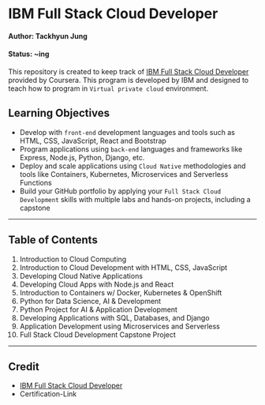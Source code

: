 # IBM Full Stack Cloud Developer

#### Author: Tackhyun Jung

#### Status: ~ing

This repository is created to keep track of [IBM Full Stack Cloud Developer](https://www.coursera.org/professional-certificates/ibm-full-stack-cloud-developer) provided by Coursera. This program is developed by IBM and designed to teach how to program in `Virtual private cloud` environment.

## Learning Objectives
* Develop with `front-end` development languages and tools such as HTML, CSS, JavaScript, React and Bootstrap
* Program applications using `back-end` languages and frameworks like Express, Node.js, Python, Django, etc.
* Deploy and scale applications using `Cloud Native` methodologies and tools like Containers, Kubernetes, Microservices and Serverless Functions
* Build your GitHub portfolio by applying your `Full Stack Cloud Development` skills with multiple labs and hands-on projects, including a capstone

---

## Table of Contents

1. Introduction to Cloud Computing
2. Introduction to Cloud Development with HTML, CSS, JavaScript
3. Developing Cloud Native Applications
4. Developing Cloud Apps with Node.js and React
5. Introduction to Containers w/ Docker, Kubernetes & OpenShift
6. Python for Data Science, AI & Development
7. Python Project for AI & Application Development
8. Developing Applications with SQL, Databases, and Django
9. Application Development using Microservices and Serverless
10. Full Stack Cloud Development Capstone Project

---

## Credit

* [IBM Full Stack Cloud Developer](https://www.coursera.org/professional-certificates/ibm-full-stack-cloud-developer)
* Certification-Link
